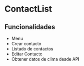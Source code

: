 # ContactList
## Funcionalidades
* Menu
* Crear contacto
* Listado de contactos
* Editar Contacto
* Obtener datos de clima desde API 
